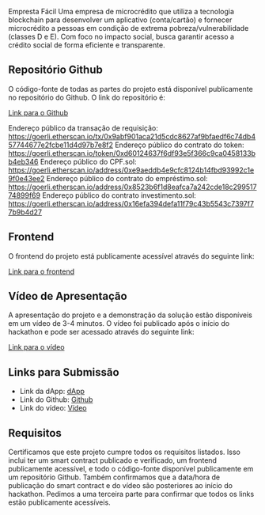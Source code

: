 Empresta Fácil
Uma empresa de microcrédito que utiliza a tecnologia blockchain para desenvolver um aplicativo (conta/cartão) e fornecer microcrédito a pessoas em condição de extrema pobreza/vulnerabilidade (classes D e E). Com foco no impacto social, busca garantir acesso a crédito social de forma eficiente e transparente.

## Repositório Github
O código-fonte de todas as partes do projeto está disponível publicamente no repositório do Github. O link do repositório é:

[Link para o Github]( https://github.com/dshimo0/EthereumSP23-EMPF)

Endereço público da transação de requisição: https://goerli.etherscan.io/tx/0x9abf901aca21d5cdc8627af9bfaedf6c74db457744677e2fcbe11d4d97b7e8f2
Endereço público do contrato do token:
https://goerli.etherscan.io/token/0xd60124637f6df93e5f366c9ca0458133bb4eb346
Endereço público do CPF.sol:
https://goerli.etherscan.io/address/0xe9aeddb4e9cfc8124b14fbd93992c1e9f0e43ee2
Endereço público do contrato do empréstimo.sol:
https://goerli.etherscan.io/address/0x8523b6f1d8eafca7a242cde18c29951774899f69
Endereço público do contrato investimento.sol:
https://goerli.etherscan.io/address/0x16efa394defa11f79c43b5543c7397f77b9b4d27

## Frontend

O frontend do projeto está publicamente acessível através do seguinte link:

[Link para o frontend](https://exemplo.com)

## Vídeo de Apresentação

A apresentação do projeto e a demonstração da solução estão disponíveis em um vídeo de 3-4 minutos. O vídeo foi publicado após o início do hackathon e pode ser acessado através do seguinte link:

[Link para o vídeo]( https://youtu.be/ljIEyzog8co)

## Links para Submissão

- Link da dApp: [dApp](https://dapp.exemplo.com)
- Link do Github: [Github](https://github.com/exemplo)
- Link do vídeo: [Vídeo]( https://youtu.be/ljIEyzog8co)

## Requisitos

Certificamos que este projeto cumpre todos os requisitos listados. Isso inclui ter um smart contract publicado e verificado, um frontend publicamente acessível, e todo o código-fonte disponível publicamente em um repositório Github. Também confirmamos que a data/hora de publicação do smart contract e do vídeo são posteriores ao início do hackathon. Pedimos a uma terceira parte para confirmar que todos os links estão publicamente acessíveis.
